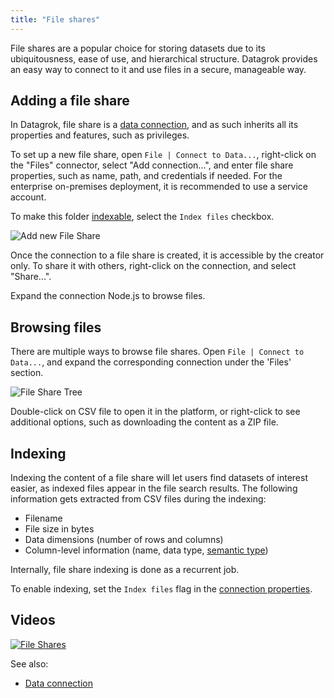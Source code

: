 ```yaml
---
title: "File shares"
---
```


File shares are a popular choice for storing datasets due to its ubiquitousness, ease of use, and hierarchical
structure. Datagrok provides an easy way to connect to it and use files in a secure, manageable way.

## Adding a file share

In Datagrok, file share is a [data connection](data-connection.md), and as such inherits all its properties and
features, such as privileges.

To set up a new file share, open `File | Connect to Data...`, right-click on the
"Files" connector, select "Add connection...", and enter file share properties, such as name, path, and credentials if
needed. For the enterprise on-premises deployment, it is recommended to use a service account.

To make this folder [indexable](#indexing), select the `Index files` checkbox.

![Add new File Share](file-shares-add-new.png)

Once the connection to a file share is created, it is accessible by the creator only. To share it with others,
right-click on the connection, and select "Share...".

Expand the connection Node.js to browse files.

## Browsing files

There are multiple ways to browse file shares. Open `File | Connect to Data...`, and expand the corresponding connection
under the 'Files' section.

![File Share Tree](file-shares-tree.png)

Double-click on CSV file to open it in the platform, or right-click to see additional options, such as downloading the
content as a ZIP file.

## Indexing

Indexing the content of a file share will let users find datasets of interest easier, as indexed files appear in the
file search results. The following information gets extracted from CSV files during the indexing:

* Filename
* File size in bytes
* Data dimensions (number of rows and columns)
* Column-level information (name, data type, [semantic type](../discover/semantic-types.md))

Internally, file share indexing is done as a recurrent job.

To enable indexing, set the `Index files` flag in the
[connection properties](#adding-a-file-share).

## Videos

[![File Shares](../uploads/youtube/data_access.png "Open on Youtube")](https://www.youtube.com/watch?v=dKrCk38A1m8&t=417s)

See also:

* [Data connection](data-connection.md)
